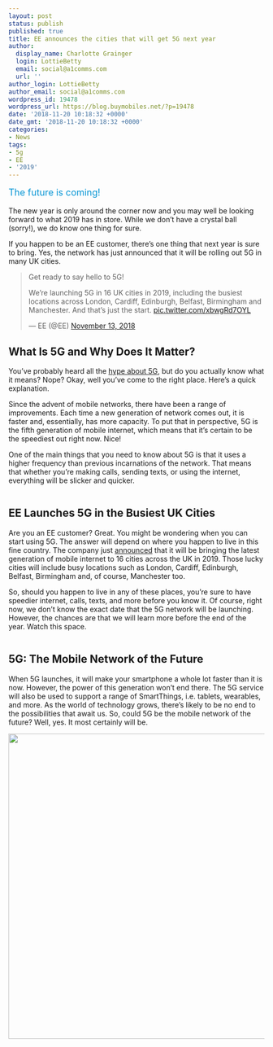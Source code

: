 ```yaml
---
layout: post
status: publish
published: true
title: EE announces the cities that will get 5G next year
author:
  display_name: Charlotte Grainger
  login: LottieBetty
  email: social@a1comms.com
  url: ''
author_login: LottieBetty
author_email: social@a1comms.com
wordpress_id: 19478
wordpress_url: https://blog.buymobiles.net/?p=19478
date: '2018-11-20 10:18:32 +0000'
date_gmt: '2018-11-20 10:18:32 +0000'
categories:
- News
tags:
- 5g
- EE
- '2019'
---
```

<p><span class="postStandFirst" style="color: #0896d5; line-height: 26px; font-size: 18px;">The future is coming!</span></p>
<p>The new year is only around the corner now and you may well be looking forward to what 2019 has in store. While we don&rsquo;t have a crystal ball (sorry!), we do know one thing for sure.</p>
<p>If you happen to be an EE customer, there&rsquo;s one thing that next year is sure to bring. Yes, the network has just announced that it will be rolling out 5G in many UK cities.</p>
<blockquote class="twitter-tweet" data-lang="en">
<p dir="ltr" lang="en">Get ready to say hello to 5G!</p>
<p>We&rsquo;re launching 5G in 16 UK cities in 2019, including the busiest locations across London, Cardiff, Edinburgh, Belfast, Birmingham and Manchester. And that&rsquo;s just the start. <a href="https://t.co/xbwgRd7OYL">pic.twitter.com/xbwgRd7OYL</a></p>
<p>&mdash; EE (@EE) <a href="https://twitter.com/EE/status/1062393714507743238?ref_src=twsrc%5Etfw">November 13, 2018</a></p></blockquote>
<p><script async src="https://platform.twitter.com/widgets.js" charset="utf-8"></script></p>
<h2>What Is 5G and Why Does It Matter?</h2>
<p>You&rsquo;ve probably heard all the <a href="https://blog.buymobiles.net/news/get-ready-for-5g-data-speeds-as-ee-announces-first-uk-trial" target="_blank" rel="noopener">hype about 5G</a>, but do you actually know what it means? Nope? Okay, well you&rsquo;ve come to the right place. Here&rsquo;s a quick explanation.</p>
<p>Since the advent of mobile networks, there have been a range of improvements. Each time a new generation of network comes out, it is faster and, essentially, has more capacity. To put that in perspective, 5G is the fifth generation of mobile internet, which means that it&rsquo;s certain to be the speediest out right now. Nice!</p>
<p>One of the main things that you need to know about 5G is that it uses a higher frequency than previous incarnations of the network. That means that whether you&rsquo;re making calls, sending texts, or using the internet, everything will be slicker and quicker.</p>
<p><img class="aligncenter size-full wp-image-19484" src="https://lh3.googleusercontent.com/6jTzmH2BB68nBvcEWERhKt7f5BgWZvqEX43bodOhcbaREYOEALrxN0yRIA5hXI_ftAqoCyohh855IKtuSCHkWJZ_=s0" alt="" /></p>
<h2>EE Launches 5G in the Busiest UK Cities</h2>
<p>Are you an EE customer? Great. You might be wondering when you can start using 5G. The answer will depend on where you happen to live in this fine country. The company just <a href="https://shop.ee.co.uk/features-and-articles/its-official-ee-to-launch-5g-across-16-uk-cities-in-2019" target="_blank" rel="noopener">announced</a> that it will be bringing the latest generation of mobile internet to 16 cities across the UK in 2019. Those lucky cities will include busy locations such as London, Cardiff, Edinburgh, Belfast, Birmingham and, of course, Manchester too.</p>
<p>So, should you happen to live in any of these places, you&rsquo;re sure to have speedier internet, calls, texts, and more before you know it. Of course, right now, we don&rsquo;t know the exact date that the 5G network will be launching. However, the chances are that we will learn more before the end of the year. Watch this space.</p>
<p><img class="aligncenter size-full wp-image-19485" src="https://lh3.googleusercontent.com/Rx0-Q0Tn0NJI6o7lBvUr3mClMMEKxaAojLL-gv_Qk1d0FLuzue__e4zDElhYNi3WmbSB1LEqREEzDxxjnbrN3Qwp=s0" alt="" /></p>
<h2>5G: The Mobile Network of the Future</h2>
<p>When 5G launches, it will make your smartphone a whole lot faster than it is now. However, the power of this generation won&rsquo;t end there. The 5G service will also be used to support a range of SmartThings, i.e. tablets, wearables, and more. As the world of technology grows, there&rsquo;s likely to be no end to the possibilities that await us. So, could 5G be the mobile network of the future? Well, yes. It most certainly will be.</p>
<p><a href="https://www.buymobiles.net/ee" target="_blank" rel="noopener"><img class="aligncenter wp-image-17710 size-full" src="https://a1comms-blog-buymobiles.storage.googleapis.com/ee-deals-blog.jpg" alt="" width="600" height="600" /></a></p>
